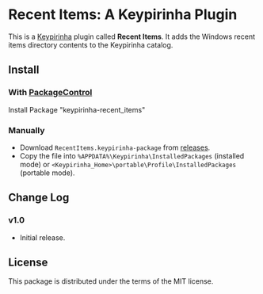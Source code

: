 # Recent Items: A Keypirinha Plugin

This is a [Keypirinha](http://keypirinha.com) plugin called **Recent Items**. It adds the Windows recent items directory contents to the Keypirinha catalog.

## Install

### With [PackageControl](https://github.com/ueffel/Keypirinha-PackageControl)

Install Package "keypirinha-recent_items"

### Manually

* Download `RecentItems.keypirinha-package` from
[releases](https://github.com/s-oram/keypirinha-recent_items/releases/).
* Copy the file into `%APPDATA%\Keypirinha\InstalledPackages` (installed mode) or
`<Keypirinha_Home>\portable\Profile\InstalledPackages` (portable mode).


## Change Log

### v1.0

* Initial release.


## License

This package is distributed under the terms of the MIT license.
